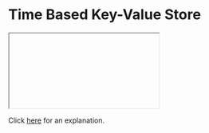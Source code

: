 # Time Based Key-Value Store 

<iframe></iframe>

Click [here](Explanation.md) for an explanation.

